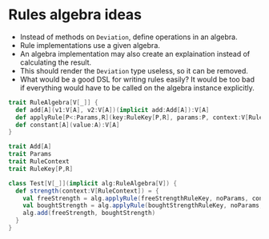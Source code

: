# Rules algebra ideas

* Instead of methods on `Deviation`, define operations in an algebra.
* Rule implementations use a given algebra.
* An algebra implementation may also create an explaination instead of calculating the result.
* This should render the `Deviation` type useless, so it can be removed.
* What would be a good DSL for writing rules easily?
  It would be too bad if everything would have to be called on the algebra instance explicitly.

```scala
trait RuleAlgebra[V[_]] {
  def add[A](v1:V[A], v2:V[A])(implicit add:Add[A]):V[A]
  def applyRule[P<:Params,R](key:RuleKey[P,R], params:P, context:V[RuleContext]):V[R]
  def constant[A](value:A):V[A]
}

trait Add[A]
trait Params
trait RuleContext
trait RuleKey[P,R]

class Test[V[_]](implicit alg:RuleAlgebra[V]) {
  def strength(context:V[RuleContext]) = {
    val freeStrength = alg.applyRule(freeStrengthRuleKey, noParams, context)
    val boughtStrength = alg.applyRule(boughtStrengthRuleKey, noParams, context)
    alg.add(freeStrength, boughtStrength)
  }
}
```
